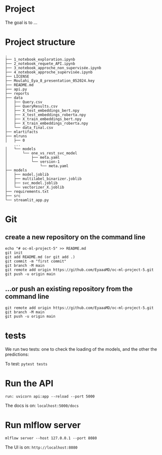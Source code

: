 # Project 

The goal is to ...


# Project structure
```
.
├── 1_notebook_exploration.ipynb
├── 2_notebook_requete_API.ipynb
├── 3_notebook_approche_non_supervisée.ipynb
├── 4_notebook_approche_supervisée.ipynb
├── LICENSE
├── Moulahi_Eya_8_presentation_052024.key
├── README.md
├── api.py
├── reports
├── data
│   ├── Query.csv
│   ├── QueryResults.csv
│   ├── X_test_embeddings_bert.npy
│   ├── X_test_embeddings_roberta.npy
│   ├── X_train_embeddings_bert.npy
│   ├── X_train_embeddings_roberta.npy
│   └── data_final.csv
├── mlartifacts
├── mlruns
│   ├── 0
    ...
│   └── models
│       └── one_vs_rest_svc_model
│           ├── meta.yaml
│           └── version-1
│               └── meta.yaml
├── models
│   ├── model.joblib
│   ├── multilabel_binarizer.joblib
│   ├── svc_model.joblib
│   └── vectorizer_X.joblib
├── requirements.txt
├── src
└── streamlit_app.py
```
# Git 

## create a new repository on the command line

```
echo "# oc-ml-project-5" >> README.md
git init
git add README.md (or git add .)
git commit -m "first commit"
git branch -M main
git remote add origin https://github.com/EyaaaMD/oc-ml-project-5.git
git push -u origin main
```

## …or push an existing repository from the command line
```
git remote add origin https://github.com/EyaaaMD/oc-ml-project-5.git
git branch -M main
git push -u origin main
```

# tests
We run two tests: one to check the loading of the models, and the other the predictions:

To test: 
`pytest tests`

# Run the API 

`run: uvicorn api:app --reload --port 5000`

The docs is on: `localhost:5000/docs`

# Run mlflow server

`mlflow server --host 127.0.0.1 --port 8080`

The UI is on: `http://localhost:8080`

